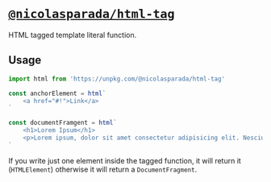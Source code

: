 # [`@nicolasparada/html-tag`](https://www.npmjs.com/package/@nicolasparada/html-tag)

HTML tagged template literal function.

## Usage

```js
import html from 'https://unpkg.com/@nicolasparada/html-tag'

const anchorElement = html`
    <a href="#!">Link</a>
`

const documentFramgent = html`
    <h1>Lorem Ipsum</h1>
    <p>Lorem ipsum, dolor sit amet consectetur adipisicing elit. Nesciunt suscipit commodi ex adipisci cum nulla quidem quas et optio. Doloremque nihil eum officiis? Quae voluptate earum quos pariatur repudiandae nobis!</p>
`
```

If you write just one element inside the tagged function, it will return it (`HTMLElement`) otherwise it will return a `DocumentFragment`.
